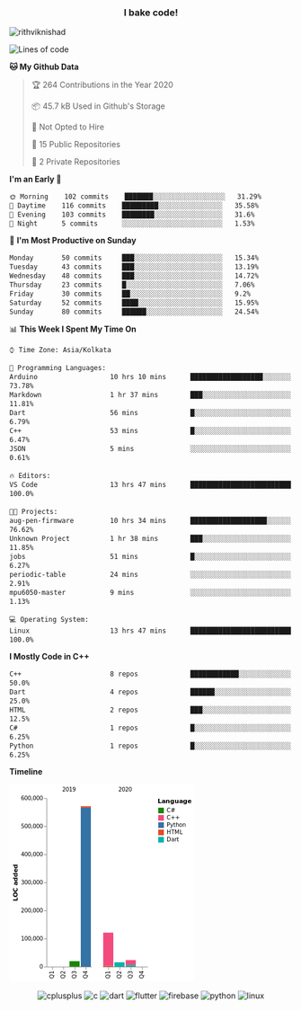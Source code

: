<h3 align="center">I bake code!</h3>

<p align="left"> <img src="https://komarev.com/ghpvc/?username=rithviknishad" alt="rithviknishad" /> </p>

<!--START_SECTION:waka-->
![Lines of code](https://img.shields.io/badge/From%20Hello%20World%20I%27ve%20Written-23.2%20million%20lines%20of%20code-blue)

**🐱 My Github Data** 

> 🏆 264 Contributions in the Year 2020
 > 
> 📦 45.7 kB Used in Github's Storage 
 > 
> 🚫 Not Opted to Hire
 > 
> 📜 15 Public Repositories
 > 
> 🔑 2 Private Repositories 

**I'm an Early 🐤** 

```text
🌞 Morning    102 commits    ███████░░░░░░░░░░░░░░░░░░   31.29% 
🌆 Daytime    116 commits    █████████░░░░░░░░░░░░░░░░   35.58% 
🌃 Evening    103 commits    ████████░░░░░░░░░░░░░░░░░   31.6% 
🌙 Night      5 commits      ░░░░░░░░░░░░░░░░░░░░░░░░░   1.53%

```
📅 **I'm Most Productive on Sunday** 

```text
Monday       50 commits     ███░░░░░░░░░░░░░░░░░░░░░░   15.34% 
Tuesday      43 commits     ███░░░░░░░░░░░░░░░░░░░░░░   13.19% 
Wednesday    48 commits     ███░░░░░░░░░░░░░░░░░░░░░░   14.72% 
Thursday     23 commits     █░░░░░░░░░░░░░░░░░░░░░░░░   7.06% 
Friday       30 commits     ██░░░░░░░░░░░░░░░░░░░░░░░   9.2% 
Saturday     52 commits     ████░░░░░░░░░░░░░░░░░░░░░   15.95% 
Sunday       80 commits     ██████░░░░░░░░░░░░░░░░░░░   24.54%

```


📊 **This Week I Spent My Time On** 

```text
⌚︎ Time Zone: Asia/Kolkata

💬 Programming Languages: 
Arduino                  10 hrs 10 mins      ██████████████████░░░░░░░   73.78% 
Markdown                 1 hr 37 mins        ███░░░░░░░░░░░░░░░░░░░░░░   11.81% 
Dart                     56 mins             █░░░░░░░░░░░░░░░░░░░░░░░░   6.79% 
C++                      53 mins             █░░░░░░░░░░░░░░░░░░░░░░░░   6.47% 
JSON                     5 mins              ░░░░░░░░░░░░░░░░░░░░░░░░░   0.61%

🔥 Editors: 
VS Code                  13 hrs 47 mins      █████████████████████████   100.0%

🐱‍💻 Projects: 
aug-pen-firmware         10 hrs 34 mins      ███████████████████░░░░░░   76.62% 
Unknown Project          1 hr 38 mins        ███░░░░░░░░░░░░░░░░░░░░░░   11.85% 
jobs                     51 mins             █░░░░░░░░░░░░░░░░░░░░░░░░   6.27% 
periodic-table           24 mins             ░░░░░░░░░░░░░░░░░░░░░░░░░   2.91% 
mpu6050-master           9 mins              ░░░░░░░░░░░░░░░░░░░░░░░░░   1.13%

💻 Operating System: 
Linux                    13 hrs 47 mins      █████████████████████████   100.0%

```

**I Mostly Code in C++** 

```text
C++                      8 repos             ████████████░░░░░░░░░░░░░   50.0% 
Dart                     4 repos             ██████░░░░░░░░░░░░░░░░░░░   25.0% 
HTML                     2 repos             ███░░░░░░░░░░░░░░░░░░░░░░   12.5% 
C#                       1 repos             █░░░░░░░░░░░░░░░░░░░░░░░░   6.25% 
Python                   1 repos             █░░░░░░░░░░░░░░░░░░░░░░░░   6.25%

```


**Timeline**

![Chart not found](https://github.com/rithviknishad/rithviknishad/blob/master/charts/bar_graph.png) 


<!--END_SECTION:waka-->

<p align="center">
  <img src="https://devicons.github.io/devicon/devicon.git/icons/cplusplus/cplusplus-original.svg" alt="cplusplus" width="30" height="30"/>
  <img src="https://devicons.github.io/devicon/devicon.git/icons/c/c-original.svg" alt="c" width="30" height="30"/>
  <img src="https://www.vectorlogo.zone/logos/dartlang/dartlang-icon.svg" alt="dart" width="30" height="30"/>
  <img src="https://www.vectorlogo.zone/logos/flutterio/flutterio-icon.svg" alt="flutter" width="30" height="30"/> 
  <img src="https://www.vectorlogo.zone/logos/firebase/firebase-icon.svg" alt="firebase" width="30" height="30"/> 
  <img src="https://devicons.github.io/devicon/devicon.git/icons/python/python-original.svg" alt="python" width="30" height="30"/> 
  <img src="https://devicons.github.io/devicon/devicon.git/icons/linux/linux-original.svg" alt="linux" width="30" height="30"/> 
</p>
